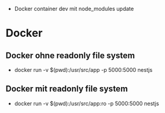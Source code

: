 - Docker container dev mit node_modules update

# Docker
## Docker ohne readonly file system
- docker run -v $(pwd):/usr/src/app -p 5000:5000 nestjs
## Docker mit readonly file system
- docker run -v $(pwd):/usr/src/app:ro -p 5000:5000 nestjs